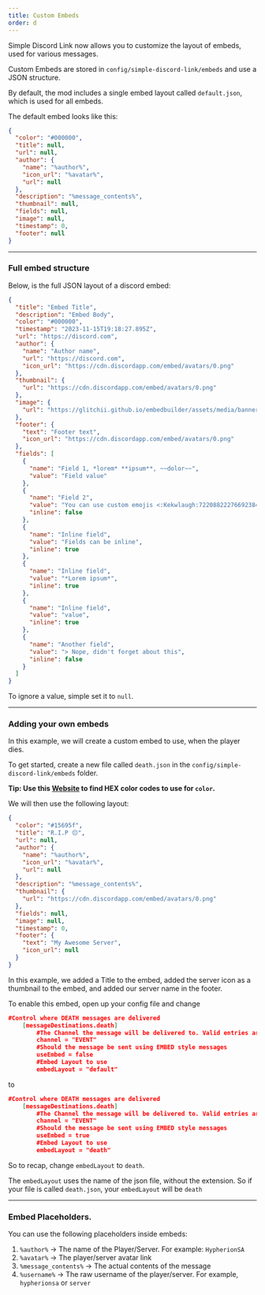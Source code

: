 ```yaml
---
title: Custom Embeds
order: d
---
```


Simple Discord Link now allows you to customize the layout of embeds, used for various messages.

Custom Embeds are stored in `config/simple-discord-link/embeds` and use a JSON structure.

By default, the mod includes a single embed layout called `default.json`, which is used for all embeds.


The default embed looks like this:

```json
{
  "color": "#000000",
  "title": null,
  "url": null,
  "author": {
    "name": "%author%",
    "icon_url": "%avatar%",
    "url": null
  },
  "description": "%message_contents%",
  "thumbnail": null,
  "fields": null,
  "image": null,
  "timestamp": 0,
  "footer": null
}
```

***

### Full embed structure

Below, is the full JSON layout of a discord embed:

```json
{
  "title": "Embed Title",
  "description": "Embed Body",
  "color": "#000000",
  "timestamp": "2023-11-15T19:18:27.895Z",
  "url": "https://discord.com",
  "author": {
    "name": "Author name",
    "url": "https://discord.com",
    "icon_url": "https://cdn.discordapp.com/embed/avatars/0.png"
  },
  "thumbnail": {
    "url": "https://cdn.discordapp.com/embed/avatars/0.png"
  },
  "image": {
    "url": "https://glitchii.github.io/embedbuilder/assets/media/banner.png"
  },
  "footer": {
    "text": "Footer text",
    "icon_url": "https://cdn.discordapp.com/embed/avatars/0.png"
  },
  "fields": [
    {
      "name": "Field 1, *lorem* **ipsum**, ~~dolor~~",
      "value": "Field value"
    },
    {
      "name": "Field 2",
      "value": "You can use custom emojis <:Kekwlaugh:722088222766923847>. <:GangstaBlob:742256196295065661>",
      "inline": false
    },
    {
      "name": "Inline field",
      "value": "Fields can be inline",
      "inline": true
    },
    {
      "name": "Inline field",
      "value": "*Lorem ipsum*",
      "inline": true
    },
    {
      "name": "Inline field",
      "value": "value",
      "inline": true
    },
    {
      "name": "Another field",
      "value": "> Nope, didn't forget about this",
      "inline": false
    }
  ]
}
```

To ignore a value, simple set it to `null`.

***

### Adding your own embeds

In this example, we will create a custom embed to use, when the player dies.

To get started, create a new file called `death.json` in the `config/simple-discord-link/embeds` folder.

**Tip: Use this [Website](https://www.color-hex.com/) to find HEX color codes to use for `color`.**

We will then use the following layout:

```json
{
  "color": "#15695f",
  "title": "R.I.P 😔",
  "url": null,
  "author": {
    "name": "%author%",
    "icon_url": "%avatar%",
    "url": null
  },
  "description": "%message_contents%",
  "thumbnail": {
    "url": "https://cdn.discordapp.com/embed/avatars/0.png"
  },
  "fields": null,
  "image": null,
  "timestamp": 0,
  "footer": {
    "text": "My Awesome Server",
    "icon_url": null
  }
}
```

In this example, we added a Title to the embed, added the server icon as a thumbnail to the embed, and added our server name in the footer.

To enable this embed, open up your config file and change

```json
#Control where DEATH messages are delivered
	[messageDestinations.death]
		#The Channel the message will be delivered to. Valid entries are CHAT, EVENT, CONSOLE
		channel = "EVENT"
		#Should the message be sent using EMBED style messages
		useEmbed = false
		#Embed Layout to use
		embedLayout = "default"
```

to

```json
#Control where DEATH messages are delivered
	[messageDestinations.death]
		#The Channel the message will be delivered to. Valid entries are CHAT, EVENT, CONSOLE
		channel = "EVENT"
		#Should the message be sent using EMBED style messages
		useEmbed = true
		#Embed Layout to use
		embedLayout = "death"
```

So to recap, change `embedLayout` to `death`.

The `embedLayout` uses the name of the json file, without the extension. So if your file is called `death.json`, your `embedLayout` will be `death`

***

### Embed Placeholders.

You can use the following placeholders inside embeds:

1) `%author%` -> The name of the Player/Server. For example: `HypherionSA`
2) `%avatar%` -> The player/server avatar link
3) `%message_contents%` -> The actual contents of the message
4) `%username%` -> The raw username of the player/server. For example, `hypherionsa` or `server`